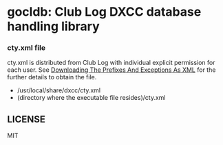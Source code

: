 # gocldb:  Club Log DXCC database handling library

### cty.xml file

cty.xml is distributed from Club Log with individual explicit
permission for each user.
See [Downloading The Prefixes And Exceptions As XML](https://clublog.freshdesk.com/support/solutions/articles/54902-downloading-the-prefixes-and-exceptions-as-xml)
for the further details to obtain the file.

* /usr/local/share/dxcc/cty.xml
* (directory where the executable file resides)/cty.xml

## LICENSE

MIT

